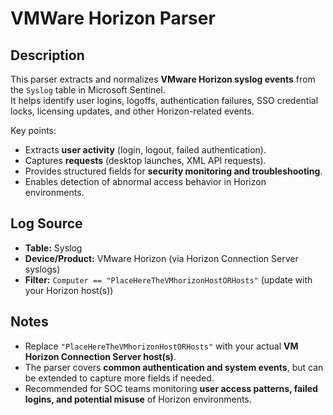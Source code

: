 # VMWare Horizon Parser

## Description
This parser extracts and normalizes **VMware Horizon syslog events** from the `Syslog` table in Microsoft Sentinel.  
It helps identify user logins, logoffs, authentication failures, SSO credential locks, licensing updates, and other Horizon-related events.  

Key points:
- Extracts **user activity** (login, logout, failed authentication).  
- Captures **requests** (desktop launches, XML API requests).  
- Provides structured fields for **security monitoring and troubleshooting**.  
- Enables detection of abnormal access behavior in Horizon environments.  

## Log Source
- **Table:** Syslog  
- **Device/Product:** VMware Horizon (via Horizon Connection Server syslogs)  
- **Filter:** `Computer == "PlaceHereTheVMhorizonHostORHosts"` (update with your Horizon host(s))  

## Notes
- Replace `"PlaceHereTheVMhorizonHostORHosts"` with your actual **VM Horizon Connection Server host(s)**.  
- The parser covers **common authentication and system events**, but can be extended to capture more fields if needed.  
- Recommended for SOC teams monitoring **user access patterns, failed logins, and potential misuse** of Horizon environments.  
